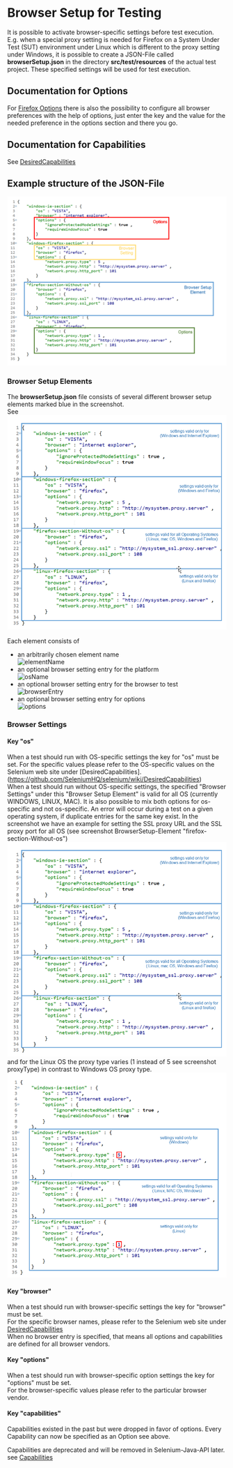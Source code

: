 # Browser Setup for Testing
It is possible to activate browser-specific settings before test execution.  
E.g. when a special proxy setting is needed for Firefox on a System Under Test (SUT) environment under Linux which is different to the proxy setting under Windows, it is possible to create a JSON-File called **browserSetup.json** in the directory **src/test/resources** of the actual test project. These specified settings will be used for test execution.

## Documentation for Options
For [Firefox Options](https://seleniumhq.github.io/selenium/docs/api/rb/Selenium/WebDriver/Firefox/Options.html)
there is also the possibility to configure all browser preferences with the help of options, just enter the key and the value for the needed preference in the options section and there you go. 

## Documentation for Capabilities
See [DesiredCapabilities](https://github.com/SeleniumHQ/selenium/wiki/DesiredCapabilities)


## Example structure of the JSON-File   
![BrowserSetup](/images/browserSetup.png)

### Browser Setup Elements
The **browserSetup.json** file consists of several different browser setup elements marked blue in the screenshot.  
See  
![allBrowserSetupElements](/images/allBrowserSetupElements.png)

  
Each element consists of    
* an arbitrarily chosen element name  
![elementName](/images/elementName.png)
* an optional browser setting entry for the platform  
![osName](/images/osEntry.png) 
* an optional browser setting entry for the browser to test   
![browserEntry](/images/browserEntry.png)  
* an optional browser setting entry for options   
![options](/images/options.png)       


### Browser Settings
#### Key "os"  
When a test should run with OS-specific settings the key for "os" must be set. For the specific values please refer to the OS-specific values on the Selenium web site under [DesiredCapabilities].(https://github.com/SeleniumHQ/selenium/wiki/DesiredCapabilities)  
When a test should run without OS-specific settings, the specified "Browser Settings" under this "Browser Setup Element" is valid for all OS (currently WINDOWS, LINUX, MAC). It is also possible to mix both options for os-specific and not os-specific. An error will occur during a test on a given operating system, if duplicate entries for the same key exist. In the screenshot we have an example for setting the SSL proxy URL and the SSL proxy port for all OS (see screenshot BrowserSetup-Element "firefox-section-Without-os")  
![BrowserSetup-Element](/images/allBrowserSetupElements.png)  
and for the Linux OS the proxy type varies (1 instead of 5 see screenshot proxyType) in contrast to Windows OS proxy type.  
![proxyType](/images/proxyType.png) 
  
#### Key "browser"
When a test should run with browser-specific settings the key for "browser" must be set.  
For the specific browser names, please refer to the Selenium web site under [DesiredCapabilities](https://github.com/SeleniumHQ/selenium/wiki/DesiredCapabilities)  
When no browser entry is specified, that means all options and capabilities are defined for all browser vendors.  
 
#### Key "options"
When a test should run with browser-specific option settings the key for "options" must be set.  
For the browser-specific values please refer to the particular browser vendor. 


#### Key "capabilities"
Capabilities existed in the past but were dropped in favor of options. Every Capability can now be specified as an Option see above.  

Capabilities are deprecated and will be removed in Selenium-Java-API later.  see [Capabilities](https://github.com/seleniumhq/selenium/commit/a4ac624ec94d70834198009e50491e4dca4e841b) 
